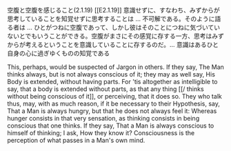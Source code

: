 空腹と空腹を感じること(2.1.19)
 [[E2.1.19]]
 意識せずに、すなわち、みずからが思考していることを知覚せずに思考することは ... 不可解である。そのように語る者は ... ひとがつねに空腹であって、しかし彼はそのことにつねに気づいていないとでもいうことができる。空腹がまさにその感覚に存する一方、思考はみずからが考えるということを意識していることに存するのだ。... 意識はあるひと自身の心に過ぎゆくものの知覚である



 
 This, perhaps, would be suspected of Jargon in others. If they say, The Man thinks always, but is not always conscious of it; they may as well say, His Body is extended, without having parts. For 'tis altogether as intelligible to say, that a body is extended without parts, as that any thing [[/ thinks without being conscious of it]], or perceiving, that it does so. They who talk thus, may, with as much reason, if it be necessary to their Hypothesis, say, That a Man is always hungry, but that he does not always feel it: Whereas hunger consists in that very sensation, as thinking consists in being conscious that one thinks. If they say, That a Man is always conscious to himself of thinking; I ask, How they know it? Consciousness is the perception of what passes in a Man's own mind. 
